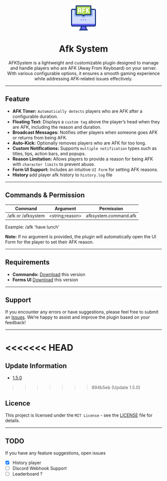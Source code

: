 <br />
<div align="center">
  <img src="https://raw.githubusercontent.com/Jasson44/AfkSystem/refs/heads/master/assets/icon.png" alt="Logo" width="80" height="80">
  <h1>Afk System</h1>
  <p align="center">
   AFKSystem is a lightweight and customizable plugin designed to manage and handle players who are AFK (Away From
Keyboard)
on your server. With various configurable options, it ensures a smooth gaming experience while addressing AFK-related
issues effectively.
  </p>
</div>


---

## Feature

- **AFK Timer:** `Automatically detects` players who are AFK after a configurable duration.
- **Floating Text:** Displays a `custom tag` above the player’s head when they are AFK, including the reason and
  duration.
- **Broadcast Messages:** Notifies other players when someone goes AFK or returns from being AFK.
- **Auto-Kick:** Optionally removes players who are AFK for too long.
- **Custom Notifications:** Supports `multiple notification` types such as titles, tips, action bars, and popups.
- **Reason Limitation:** Allows players to provide a reason for being AFK with `character limits` to prevent abuse.
- **Form UI Support:** Includes an intuitive `UI Form` for setting AFK reasons.
- **History** add player afk history to `history.log` file

---

## Commands & Permission

| Command            | Argument        | Permission            |
|--------------------|-----------------|-----------------------|
| /afk or /afksystem | <string;reason> | afksystem.command.afk |

Example: /afk 'have lunch'

**Note:** If no argument is provided, the plugin will automatically open the UI Form for the player to set their AFK
reason.

---

## Requirements

- **Commando:** [Download](https://github.com/ACM-PocketMine-MP/Commando/tree/PM5) this version
- **Forms UI** [Download](https://github.com/Vecnavium/FormsUI) this version

---

## Support

If you encounter any errors or have suggestions, please feel free to submit an [Issues](https://github.com/Jasson44/AfkSystem/issues). We’re
happy to assist and improve the plugin based on your feedback!

---

<<<<<<< HEAD
=======
## Update Information

- [1.5.0](changelog/1.5.0.MD)

>>>>>>> 894b5eb (Update 1.5.0)
## Licence

This project is licensed under the `MIT License` - see the [LICENSE](LICENSE) file for details.

---

## TODO
If you have any feature suggestions, open issues
- [X] History player
- [ ] Discord Webhook Support
- [ ] Leaderboard ?

